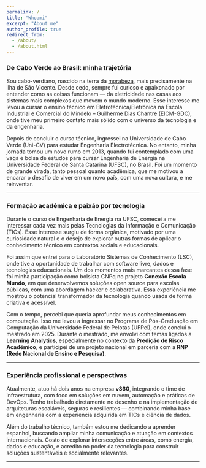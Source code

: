 ```yaml
---
permalink: /
title: "Whoami"
excerpt: "About me"
author_profile: true
redirect_from:
  - /about/
  - /about.html
---
```


### De Cabo Verde ao Brasil: minha trajetória

Sou cabo-verdiano, nascido na terra da  [morabeza][1], mais precisamente na ilha de São Vicente. Desde cedo, sempre fui curioso e apaixonado por entender como as coisas funcionam — da eletricidade nas casas aos sistemas mais complexos que movem o mundo moderno. Esse interesse me levou a cursar o ensino técnico em Eletrotécnica/Eletrônica na Escola Industrial e Comercial do Mindelo – Guilherme Dias Chantre (EICM-GDC), onde tive meu primeiro contato mais sólido com o universo da tecnologia e da engenharia.

Depois de concluir o curso técnico, ingressei na Universidade de Cabo Verde (Uni-CV) para estudar Engenharia Electrotécnica. No entanto, minha jornada tomou um novo rumo em 2013, quando fui contemplado com uma vaga e bolsa de estudos para cursar Engenharia de Energia na Universidade Federal de Santa Catarina (UFSC), no Brasil. Foi um momento de grande virada, tanto pessoal quanto acadêmica, que me motivou a encarar o desafio de viver em um novo país, com uma nova cultura, e me reinventar.

---

### Formação acadêmica e paixão por tecnologia

Durante o curso de Engenharia de Energia na UFSC, comecei a me interessar cada vez mais pelas Tecnologias da Informação e Comunicação (TICs). Esse interesse surgiu de forma orgânica, motivado por uma curiosidade natural e o desejo de explorar outras formas de aplicar o conhecimento técnico em contextos sociais e educacionais.

Foi assim que entrei para o Laboratório Sistemas de Conhecimento (LSC), onde tive a oportunidade de trabalhar com software livre, dados e tecnologias educacionais. Um dos momentos mais marcantes dessa fase foi minha participação como bolsista CNPq no projeto **Conexão Escola Mundo**, em que desenvolvemos soluções open source para escolas públicas, com uma abordagem hacker e colaborativa. Essa experiência me mostrou o potencial transformador da tecnologia quando usada de forma criativa e acessível.

Com o tempo, percebi que queria aprofundar meus conhecimentos em computação. Isso me levou a ingressar no Programa de Pós-Graduação em Computação da Universidade Federal de Pelotas (UFPel), onde concluí o mestrado em 2025. Durante o mestrado, me envolvi com temas ligados a **Learning Analytics**, especialmente no contexto da **Predição de Risco Acadêmico**, e participei de um projeto nacional em parceria com a **RNP (Rede Nacional de Ensino e Pesquisa)**.

---

### Experiência profissional e perspectivas

Atualmente, atuo há dois anos na empresa **v360**, integrando o time de infraestrutura, com foco em soluções em nuvem, automação e práticas de DevOps. Tenho trabalhado diretamente no desenho e na implementação de arquiteturas escaláveis, seguras e resilientes — combinando minha base em engenharia com a experiência adquirida em TICs e ciência de dados.

Além do trabalho técnico, também estou me dedicando a aprender espanhol, buscando ampliar minha comunicação e atuação em contextos internacionais. Gosto de explorar intersecções entre áreas, como energia, dados e educação, e acredito no poder da tecnologia para construir soluções sustentáveis e socialmente relevantes.

---


[1]:https://ciberduvidas.iscte-iul.pt/consultorio/perguntas/o-regionalismo-morabeza-cabo-verde/24609
[2]:https://www.rnp.br/
